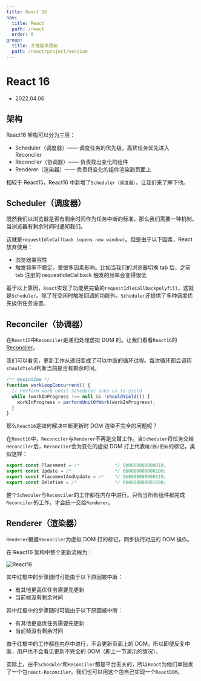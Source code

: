 ```yaml
---
title: React 16
nav:
  title: React
  path: /react
  order: 0
group:
  title: 关键版本更新
  path: /react/project/version
---
```


# React 16

- 2022.04.06

## 架构

React16 架构可以分为三层：

- Scheduler（调度器）—— 调度任务的优先级，高优任务优先进入 Reconciler
- Reconciler（协调器）—— 负责找出变化的组件
- Renderer（渲染器）—— 负责将变化的组件渲染到页面上

相较于 React15，React16 中新增了`Scheduler（调度器）`，让我们来了解下他。

## Scheduler（调度器）

既然我们以浏览器是否有剩余时间作为任务中断的标准，那么我们需要一种机制，当浏览器有剩余时间时通知我们。

这就是`requestIdleCallback (opens new window)`。但是由于以下因素，React 放弃使用：

- 浏览器兼容性
- 触发频率不稳定，受很多因素影响。比如当我们的浏览器切换 tab 后，之前 tab 注册的 requestIdleCallback 触发的频率会变得很低

基于以上原因，`React`实现了功能更完备的`requestIdleCallbackpolyfill`，这就是`Scheduler`。除了在空闲时触发回调的功能外，`Scheduler`还提供了多种调度优先级供任务设置。

## Reconciler（协调器）

在`React15`中`Reconciler`是递归处理虚拟 DOM 的。让我们看看`React16`的[Reconciler](https://github.com/facebook/react/blob/1fb18e22ae66fdb1dc127347e169e73948778e5a/packages/react-reconciler/src/ReactFiberWorkLoop.new.js#L1673)。

我们可以看见，更新工作从递归变成了可以中断的循环过程。每次循环都会调用`shouldYield`判断当前是否有剩余时间。

```js
/** @noinline */
function workLoopConcurrent() {
  // Perform work until Scheduler asks us to yield
  while (workInProgress !== null && !shouldYield()) {
    workInProgress = performUnitOfWork(workInProgress);
  }
}
```

那么`React16`是如何解决中断更新时 DOM 渲染不完全的问题呢？

在`React16`中，`Reconciler`与`Renderer`不再是交替工作。当`Scheduler`将任务交给`Reconciler`后，`Reconciler`会为变化的虚拟 DOM 打上代表`增/删/更新`的标记，类似这样：

```js
export const Placement = /*             */ 0b0000000000010;
export const Update = /*                */ 0b0000000000100;
export const PlacementAndUpdate = /*    */ 0b0000000000110;
export const Deletion = /*              */ 0b0000000001000;
```

整个`Scheduler`与`Reconciler`的工作都在内存中进行。只有当所有组件都完成`Reconciler`的工作，才会统一交给`Renderer`。

## Renderer（渲染器）

`Renderer`根据`Reconciler`为虚拟 DOM 打的标记，同步执行对应的 DOM 操作。

在 React16 架构中整个更新流程为：

![React16](https://react.iamkasong.com/img/process.png)

其中红框中的步骤随时可能由于以下原因被中断：

- 有其他更高优任务需要先更新
- 当前帧没有剩余时间

其中红框中的步骤随时可能由于以下原因被中断：

- 有其他更高优任务需要先更新
- 当前帧没有剩余时间

由于红框中的工作都在内存中进行，不会更新页面上的 DOM，所以即使反复中断，用户也不会看见更新不完全的 DOM（即上一节演示的情况）。

实际上，由于`Scheduler`和`Reconciler`都是平台无关的，所以`React`为他们单独发了一个包`react-Reconciler`。我们也可以用这个包自己实现一个`ReactDOM`。
